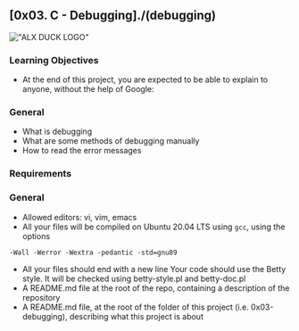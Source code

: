 ## [0x03. C - Debugging]./(debugging) 

!["ALX DUCK LOGO"](https://s3.amazonaws.com/alx-intranet.hbtn.io/uploads/medias/2019/5/af682f2cbb6d73fd4e42.jpg?X-Amz-Algorithm=AWS4-HMAC-SHA256&X-Amz-Credential=AKIARDDGGGOUSBVO6H7D%2F20230222%2Fus-east-1%2Fs3%2Faws4_request&X-Amz-Date=20230222T130925Z&X-Amz-Expires=86400&X-Amz-SignedHeaders=host&X-Amz-Signature=d3eda66bac8ccfa088c5d74c402042a413d4153d838ecb4495fc791e3921faa6)

### Learning Objectives
- At the end of this project, you are expected to be able to explain to anyone, without the help of Google:

### General
- What is debugging
- What are some methods of debugging manually
- How to read the error messages

### Requirements
### General
* Allowed editors: vi, vim, emacs
* All your files will be compiled on Ubuntu 20.04 LTS using ``` gcc ```, using the options 
```
-Wall -Werror -Wextra -pedantic -std=gnu89
```
* All your files should end with a new line
Your code should use the Betty style. It will be checked using betty-style.pl and betty-doc.pl
* A README.md file at the root of the repo, containing a description of the repository
* A README.md file, at the root of the folder of this project (i.e. 0x03-debugging), describing what this project is about


